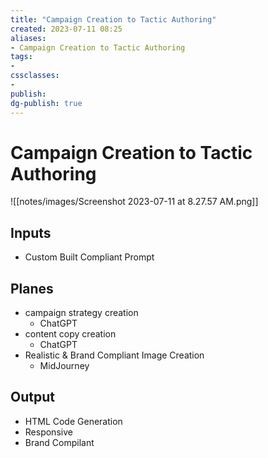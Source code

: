 ```yaml
---
title: "Campaign Creation to Tactic Authoring"
created: 2023-07-11 08:25
aliases: 
- Campaign Creation to Tactic Authoring
tags:
- 
cssclasses:
- 
publish:
dg-publish: true
---
```


<!-- 
tags: 
-->

<!--internal
parent:: [[]]
child:: [[]]
related:: [[]]
-->

<!--external
- [ ] []()
-->

# Campaign Creation to Tactic Authoring

![[notes/images/Screenshot 2023-07-11 at 8.27.57 AM.png]]

## Inputs

- Custom Built Compliant Prompt

## Planes

- campaign strategy creation
  - ChatGPT
- content copy creation
  - ChatGPT
- Realistic & Brand Compliant Image Creation
  - MidJourney

## Output

- HTML Code Generation
- Responsive
- Brand Compilant